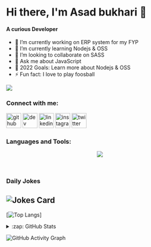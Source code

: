# Hi there, I'm Asad bukhari 👋
#### A curious Developer

- 🔭 I’m currently working on ERP system for my FYP 
- 🌱 I’m currently learning Nodejs & OSS 
- 👯 I’m looking to collaborate on SASS 
- 💬 Ask me about JavaScript 
- 🥅 2022 Goals: Learn more about Nodejs & OSS
- ⚡ Fun fact: I love to play foosball

![](https://komarev.com/ghpvc/?username=asdbukhari&label=PROFILE+VIEWS)

### Connect with me:


[<img src='https://cdn.jsdelivr.net/npm/simple-icons@3.0.1/icons/github.svg' alt='github' height='40'>](https://github.com/asdbukhari)  [<img src='https://cdn.jsdelivr.net/npm/simple-icons@3.0.1/icons/hashnode.svg' alt='dev' height='40'>](https://asadbukhari.hashnode.dev/)  [<img src='https://cdn.jsdelivr.net/npm/simple-icons@3.0.1/icons/linkedin.svg' alt='linkedin' height='40'>](https://www.linkedin.com/in/https://www.linkedin.com/in/m-asad-bukhari/)  [<img src='https://cdn.jsdelivr.net/npm/simple-icons@3.0.1/icons/instagram.svg' alt='instagram' height='40'>](https://www.instagram.com/https://www.instagram.com/asad___bukhari//)  [<img src='https://cdn.jsdelivr.net/npm/simple-icons@3.0.1/icons/twitter.svg' alt='twitter' height='40'>](https://twitter.com/https://twitter.com/asdbukhari)  

### Languages and Tools:

<p align="center">
  <a href="https://skillicons.dev">
    <img src="https://skillicons.dev/icons?i=git,kubernetes,docker,c,vim](https://skillicons.dev/icons?i=html,css,js,react,nextjs,graphql,nodejs,vscode,tailwind,linux,gitlab,github,git,docker&perline=6" />
  </a>
</p>

<br />

### Daily Jokes

![Jokes Card](https://readme-jokes.vercel.app/api)
---
[![Top Langs](https://github-readme-stats.vercel.app/api/top-langs/?username=asdbukhari)]

<!-- ![GitHub stats](https://github-readme-stats.vercel.app/api?username=asdbukhari&show_icons=true&count_private=true) -->

<details>
  <summary>:zap: GitHub Stats</summary>

  <img align="left" alt="codeSTACKr's GitHub Stats" src="https://github-readme-stats.vercel.app/api?username=asdbukhari&show_icons=true&count_private=true&hide_border=false&title_color=ff652f&icon_color=FFE400&bg_color=09131B&text_color=ffffff&border_color=0c1a25" />

</details>


![GitHub Activity Graph](https://activity-graph.herokuapp.com/graph?username=asdbukhari)  

